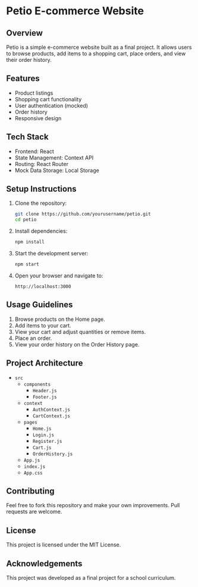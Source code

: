 # Petio E-commerce Website

## Overview

Petio is a simple e-commerce website built as a final project. It allows users to browse products, add items to a shopping cart, place orders, and view their order history.

## Features

- Product listings
- Shopping cart functionality
- User authentication (mocked)
- Order history
- Responsive design

## Tech Stack

- Frontend: React
- State Management: Context API
- Routing: React Router
- Mock Data Storage: Local Storage

## Setup Instructions

1. Clone the repository:
    ```bash
    git clone https://github.com/yourusername/petio.git
    cd petio
    ```

2. Install dependencies:
    ```bash
    npm install
    ```

3. Start the development server:
    ```bash
    npm start
    ```

4. Open your browser and navigate to:
    ```
    http://localhost:3000
    ```

## Usage Guidelines

1. Browse products on the Home page.
2. Add items to your cart.
3. View your cart and adjust quantities or remove items.
4. Place an order.
5. View your order history on the Order History page.

## Project Architecture

- `src`
  - `components`
    - `Header.js`
    - `Footer.js`
  - `context`
    - `AuthContext.js`
    - `CartContext.js`
  - `pages`
    - `Home.js`
    - `Login.js`
    - `Register.js`
    - `Cart.js`
    - `OrderHistory.js`
  - `App.js`
  - `index.js`
  - `App.css`

## Contributing

Feel free to fork this repository and make your own improvements. Pull requests are welcome.

## License

This project is licensed under the MIT License.

## Acknowledgements

This project was developed as a final project for a school curriculum.


